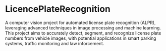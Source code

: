 # LicencePlateRecognition
A computer vision project for automated license plate recognition (ALPR), leveraging advanced techniques in image processing and machine learning. This project aims to accurately detect, segment, and recognize license plate numbers from vehicle images, with potential applications in smart parking systems, traffic monitoring and law inforcement.
